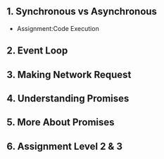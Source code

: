 ## 1. Synchronous vs Asynchronous
- Assignment:Code Execution
## 2. Event Loop
## 3. Making Network Request
## 4. Understanding Promises
## 5. More About Promises
## 6. Assignment Level 2 & 3 

